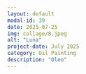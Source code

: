 ```yaml
---
layout: default
modal-id: 39
date: 2025-07-25
img: collage/8.jpeg
alt: "Luna"
project-date: July 2025
category: Oil Painting
description: "Oleo"
---
```

